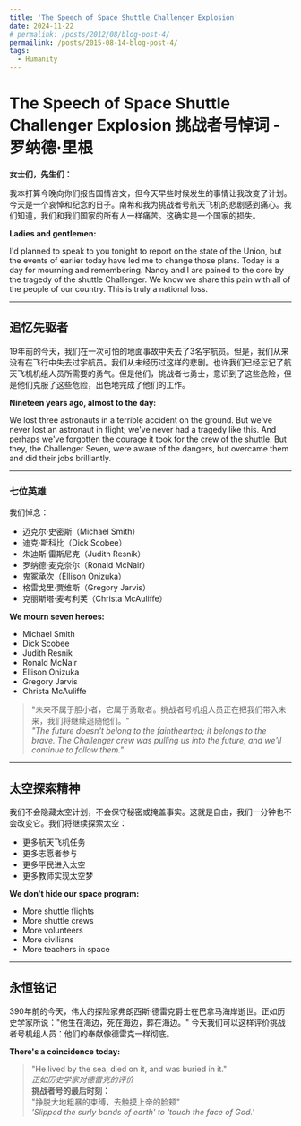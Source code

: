 ```yaml
---
title: 'The Speech of Space Shuttle Challenger Explosion'
date: 2024-11-22
# permalink: /posts/2012/08/blog-post-4/
permailink: /posts/2015-08-14-blog-post-4/
tags:
  - Humanity
---
```


# The Speech of Space Shuttle Challenger Explosion 挑战者号悼词 - 罗纳德·里根

**女士们，先生们：**

我本打算今晚向你们报告国情咨文，但今天早些时候发生的事情让我改变了计划。今天是一个哀悼和纪念的日子。南希和我为挑战者号航天飞机的悲剧感到痛心。我们知道，我们和我们国家的所有人一样痛苦。这确实是一个国家的损失。

**Ladies and gentlemen:**

I'd planned to speak to you tonight to report on the state of the Union, but the events of earlier today have led me to change those plans. Today is a day for mourning and remembering. Nancy and I are pained to the core by the tragedy of the shuttle Challenger. We know we share this pain with all of the people of our country. This is truly a national loss.

---

## 追忆先驱者

19年前的今天，我们在一次可怕的地面事故中失去了3名宇航员。但是，我们从来没有在飞行中失去过宇航员。我们从未经历过这样的悲剧。也许我们已经忘记了航天飞机机组人员所需要的勇气。但是他们，挑战者七勇士，意识到了这些危险，但是他们克服了这些危险，出色地完成了他们的工作。

**Nineteen years ago, almost to the day:**

We lost three astronauts in a terrible accident on the ground. But we've never lost an astronaut in flight; we've never had a tragedy like this. And perhaps we've forgotten the courage it took for the crew of the shuttle. But they, the Challenger Seven, were aware of the dangers, but overcame them and did their jobs brilliantly.

---

### 七位英雄

我们悼念：
- 迈克尔·史密斯（Michael Smith）
- 迪克·斯科比（Dick Scobee）
- 朱迪斯·雷斯尼克（Judith Resnik）
- 罗纳德·麦克奈尔（Ronald McNair）
- 鬼冢承次（Ellison Onizuka）
- 格雷戈里·贾维斯（Gregory Jarvis）
- 克丽斯塔·麦考利芙（Christa McAuliffe）

**We mourn seven heroes:**
- Michael Smith
- Dick Scobee 
- Judith Resnik
- Ronald McNair
- Ellison Onizuka
- Gregory Jarvis
- Christa McAuliffe

> "未来不属于胆小者，它属于勇敢者。挑战者号机组人员正在把我们带入未来，我们将继续追随他们。"  
> *"The future doesn't belong to the fainthearted; it belongs to the brave. The Challenger crew was pulling us into the future, and we'll continue to follow them."*

---

## 太空探索精神

我们不会隐藏太空计划，不会保守秘密或掩盖事实。这就是自由，我们一分钟也不会改变它。我们将继续探索太空：
- 更多航天飞机任务
- 更多志愿者参与
- 更多平民进入太空
- 更多教师实现太空梦

**We don't hide our space program:**
- More shuttle flights
- More shuttle crews 
- More volunteers
- More civilians
- More teachers in space

---

## 永恒铭记

390年前的今天，伟大的探险家弗朗西斯·德雷克爵士在巴拿马海岸逝世。正如历史学家所说："他生在海边，死在海边，葬在海边。" 今天我们可以这样评价挑战者号机组人员：他们的奉献像德雷克一样彻底。

**There's a coincidence today:**
> "He lived by the sea, died on it, and was buried in it."  
> *正如历史学家对德雷克的评价*  
> **挑战者号的最后时刻：**  
> "挣脱大地粗暴的束缚，去触摸上帝的脸颊"  
> *'Slipped the surly bonds of earth' to 'touch the face of God.'*
